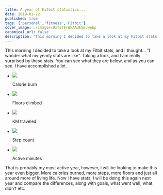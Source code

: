 ```yaml
---
title: A year of Fitbit statistics...
date: 2019-01-22
published: true
tags: ['personal','fitness','Fitbit']
cover_image: ./images/DxfiTFrWkAAJLSm.webp
canonical_url: false
description: "This morning I decided to take a look at my Fitbit stats, and I thought... I wonder what my yearly stats are like. Taking a look, and I am really surprised by these stats. You can see what they are below, and as you can see, I have accomplished a lot."
---
```


This morning I decided to take a look at my Fitbit stats, and I thought... "I wonder what my yearly stats are like". Taking a look, and I am really surprised by these stats. You can see what they are below, and as you can see, I have accomplished a lot.

- ![](https://i0.wp.com/michaelbrooks.co.uk/wp-content/uploads/2019/01/DxfiTFrWkAAJLSm.jpg?fit=576%2C1024&ssl=1)
    
    Calorie burn
    
- ![](https://i2.wp.com/michaelbrooks.co.uk/wp-content/uploads/2019/01/DxfiTqkWoAEOu5q.jpg?fit=576%2C1024&ssl=1)
    
    Floors climbed
    
- ![](https://i2.wp.com/michaelbrooks.co.uk/wp-content/uploads/2019/01/Dxfic_oWoAEIicf.jpg?fit=576%2C1024&ssl=1)
    
    KM traveled
    
- ![](https://i1.wp.com/michaelbrooks.co.uk/wp-content/uploads/2019/01/DxfiTXOWwAA4Feh-1.jpg?fit=576%2C1024&ssl=1)
    
    Step count
    
- ![](https://i0.wp.com/michaelbrooks.co.uk/wp-content/uploads/2019/01/DxfiT9fWkAAplKL-1.jpg?fit=576%2C1024&ssl=1)
    
    Active minutes
    

That is probably my most active year, however, I will be looking to make this year even bigger. More calories burned, more steps, more floors and just all around more of living life. Now I have stats, I will be doing this again next year and compare the differences, along with goals, what went well, what didn't etc.

